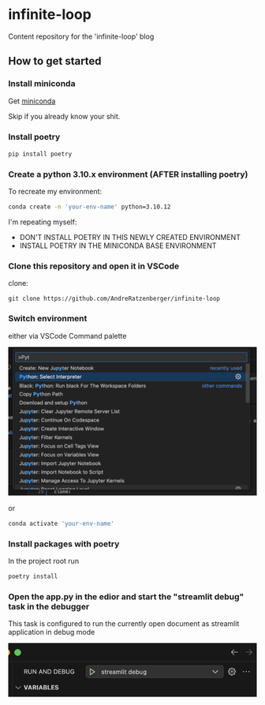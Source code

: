 # infinite-loop

Content repository for the 'infinite-loop' blog

## How to get started

### Install miniconda

Get [miniconda](https://docs.anaconda.com/free/miniconda/)

Skip if you already know your shit.

### Install poetry

```bash
pip install poetry
```

### Create a python 3.10.x environment (AFTER installing poetry)


To recreate my environment:

```bash
conda create -n 'your-env-name' python=3.10.12 
```

I'm repeating myself: 
- DON'T INSTALL POETRY IN THIS NEWLY CREATED ENVIRONMENT
- INSTALL POETRY IN THE MINICONDA BASE ENVIRONMENT

### Clone this repository and open it in VSCode

clone:
```
git clone https://github.com/AndreRatzenberger/infinite-loop
```

### Switch environment

either via VSCode Command palette

![alt text](.img/image.png)

or

```bash
conda activate 'your-env-name' 
```

### Install packages with poetry

In the project root run

```bash
poetry install
```

### Open the app.py in the edior and start the "streamlit debug" task in the debugger

This task is configured to run the currently open document as streamlit application in debug mode

![alt text](.img/image-1.png)
